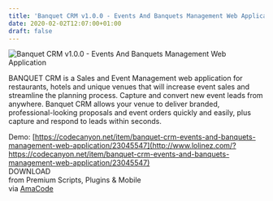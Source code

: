 ```yaml
---
title: 'Banquet CRM v1.0.0 - Events And Banquets Management Web Application'
date: 2020-02-02T12:07:00+01:00
draft: false
---
```


![Banquet CRM v1.0.0 - Events And Banquets Management Web Application](http://www.codelist.cc/uploads/posts/2020-02/1580640886_banquet.jpg "Banquet CRM v1.0.0 - Events And Banquets Management Web Application")  
  
BANQUET CRM is a Sales and Event Management web application for restaurants, hotels and unique venues that will increase event sales and streamline the planning process. Capture and convert new event leads from anywhere. Banquet CRM allows your venue to deliver branded, professional-looking proposals and event orders quickly and easily, plus capture and respond to leads within seconds.  
  
Demo: [https://codecanyon.net/item/banquet-crm-events-and-banquets-management-web-application/23045547](http://www.lolinez.com/?https://codecanyon.net/item/banquet-crm-events-and-banquets-management-web-application/23045547)  
DOWNLOAD  
from Premium Scripts, Plugins & Mobile  
via [AmaCode](https://amazcode.ooo)